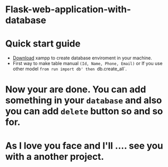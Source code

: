 # Flask-web-application-with-database

# Quick start guide
  * [Download](https://www.apachefriends.org/download.html) xampp to create database enviroment in your machine.
  * First way to make table manual `(Id, Name, Phone, Email)` or If you use other model `from run import db' then `db.create_all`.
  
# Now your are done. You can add something in your  `database` and also you can add `delete` button so and so for.
# As I love you face and I'll .... see you with a another project.
